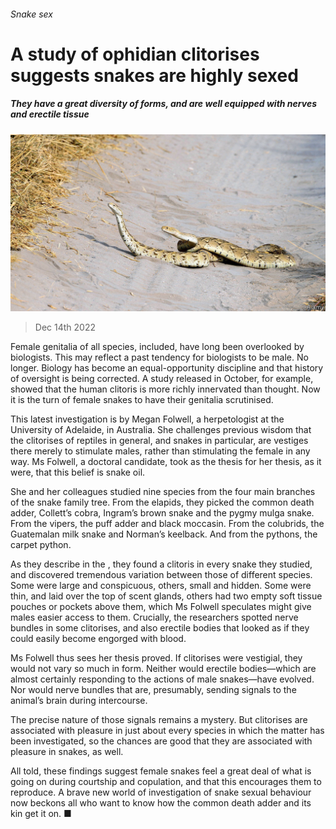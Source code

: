 ###### Snake sex

# A study of ophidian clitorises suggests snakes are highly sexed 

##### They have a great diversity of forms, and are well equipped with nerves and erectile tissue 

![image](images/20221217_STP502.jpg) 

> Dec 14th 2022 

Female genitalia of all species, included, have long been overlooked by biologists. This may reflect a past tendency for biologists to be male. No longer. Biology has become an equal-opportunity discipline and that history of oversight is being corrected. A study released in October, for example, showed that the human clitoris is more richly innervated than thought. Now it is the turn of female snakes to have their genitalia scrutinised. 

This latest investigation is by Megan Folwell, a herpetologist at the University of Adelaide, in Australia. She challenges previous wisdom that the clitorises of reptiles in general, and snakes in particular, are vestiges there merely to stimulate males, rather than stimulating the female in any way. Ms Folwell, a doctoral candidate, took as the thesis for her thesis, as it were, that this belief is snake oil.

She and her colleagues studied nine species from the four main branches of the snake family tree. From the elapids, they picked the common death adder, Collett’s cobra, Ingram’s brown snake and the pygmy mulga snake. From the vipers, the puff adder and black moccasin. From the colubrids, the Guatemalan milk snake and Norman’s keelback. And from the pythons, the carpet python.

As they describe in the , they found a clitoris in every snake they studied, and discovered tremendous variation between those of different species. Some were large and conspicuous, others, small and hidden. Some were thin, and laid over the top of scent glands, others had two empty soft tissue pouches or pockets above them, which Ms Folwell speculates might give males easier access to them. Crucially, the researchers spotted nerve bundles in some clitorises, and also erectile bodies that looked as if they could easily become engorged with blood.

Ms Folwell thus sees her thesis proved. If clitorises were vestigial, they would not vary so much in form. Neither would erectile bodies—which are almost certainly responding to the actions of male snakes—have evolved. Nor would nerve bundles that are, presumably, sending signals to the animal’s brain during intercourse. 

The precise nature of those signals remains a mystery. But clitorises are associated with pleasure in just about every species in which the matter has been investigated, so the chances are good that they are associated with pleasure in snakes, as well.

All told, these findings suggest female snakes feel a great deal of what is going on during courtship and copulation, and that this encourages them to reproduce. A brave new world of investigation of snake sexual behaviour now beckons all who want to know how the common death adder and its kin get it on. ■


